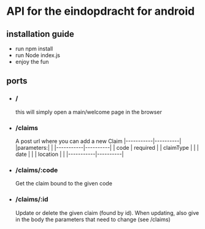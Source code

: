 # API for the eindopdracht for android

## installation guide

- run npm install
- run Node index.js
- enjoy the fun

## ports

- ### /
    this will simply open a main/welcome page in the browser

- ### /claims
    A post url where you can add a new Claim
    |-----------|----------|
    |parameters:|          |
    |-----------|----------|
    | code      | required |
    | claimType |          |
    | date      |          |
    | location  |          |
    |-----------|----------|

- ### /claims/:code
    Get the claim bound to the given code

    
- ### /claims/:id
    Update or delete the given claim (found by id). When updating, also give in the body the parameters that need to change (see /claims)
